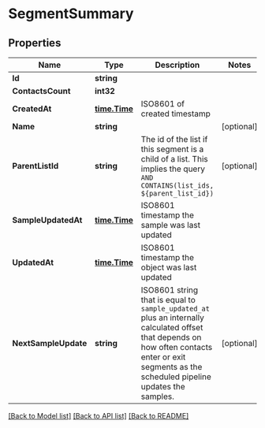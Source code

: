 # SegmentSummary

## Properties

Name | Type | Description | Notes
------------ | ------------- | ------------- | -------------
**Id** | **string** |  |
**ContactsCount** | **int32** |  |
**CreatedAt** | [**time.Time**](time.Time.md) | ISO8601 of created timestamp  |
**Name** | **string** |  |[optional] 
**ParentListId** | **string** | The id of the list if this segment is a child of a list.  This implies the query `AND CONTAINS(list_ids, ${parent_list_id})` |[optional] 
**SampleUpdatedAt** | [**time.Time**](time.Time.md) | ISO8601 timestamp the sample was last updated |
**UpdatedAt** | [**time.Time**](time.Time.md) | ISO8601 timestamp the object was last updated |
**NextSampleUpdate** | **string** | ISO8601 string that is equal to `sample_updated_at` plus an internally calculated offset that depends on how often contacts enter or exit segments as the scheduled pipeline updates the samples. |[optional] 

[[Back to Model list]](../README.md#documentation-for-models) [[Back to API list]](../README.md#documentation-for-api-endpoints) [[Back to README]](../README.md)


